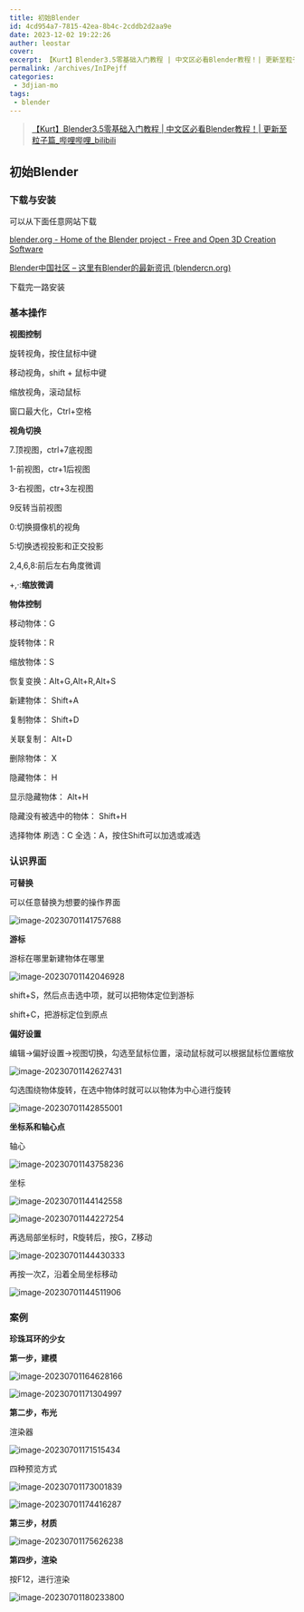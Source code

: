 ```yaml
---
title: 初始Blender
id: 4cd954a7-7815-42ea-8b4c-2cddb2d2aa9e
date: 2023-12-02 19:22:26
auther: leostar
cover: 
excerpt: 【Kurt】Blender3.5零基础入门教程 | 中文区必看Blender教程！| 更新至粒子篇_哔哩哔哩_bilibili 初始Blender 下载与安装 可以从下面任意网站下载 blender.org - Home of the Blender project - Free and Open 
permalink: /archives/InIPejff
categories:
 - 3djian-mo
tags: 
 - blender
---
```


>[【Kurt】Blender3.5零基础入门教程 | 中文区必看Blender教程！| 更新至粒子篇_哔哩哔哩_bilibili](https://www.bilibili.com/video/BV14u41147YH/?spm_id_from=333.337.search-card.all.click)

## 初始Blender

### 下载与安装

可以从下面任意网站下载

[blender.org - Home of the Blender project - Free and Open 3D Creation Software](https://www.blender.org/)

[Blender中国社区 – 这里有Blender的最新资讯 (blendercn.org)](https://www.blendercn.org/)

下载完一路安装

### 基本操作

**视图控制**

旋转视角，按住鼠标中键

移动视角，shift + 鼠标中键

缩放视角，滚动鼠标

窗口最大化，Ctrl+空格

**视角切换**

7.顶视图，ctrl+7底视图

1-前视图，ctr+1后视图

3-右视图，ctr+3左视图

9反转当前视图

0:切换摄像机的视角

5:切换透视投影和正交投影

2,4,6,8:前后左右角度微调

+,·:**缩放微调**

**物体控制**

移动物体：G

旋转物体：R

缩放物体：S

恢复变换：AIt+G,AIt+R,AIt+S

新建物体： Shift+A	

复制物体： Shift+D	

关联复制： Alt+D	

删除物体： X	

隐藏物体： H	

显示隐藏物体： Alt+H	

隐藏没有被选中的物体： Shift+H	

选择物体	刷选：C	全选：A，按住Shift可以加选或减选

### 认识界面

**可替换**

可以任意替换为想要的操作界面

![image-20230701141757688](https://img.leostar.top/study/image-20230701141757688.png)

**游标**

游标在哪里新建物体在哪里

![image-20230701142046928](https://img.leostar.top/study/image-20230701142046928.png)

shift+S，然后点击选中项，就可以把物体定位到游标

shift+C，把游标定位到原点

**偏好设置**

编辑->偏好设置->视图切换，勾选至鼠标位置，滚动鼠标就可以根据鼠标位置缩放

![image-20230701142627431](https://img.leostar.top/study/image-20230701142627431.png)

勾选围绕物体旋转，在选中物体时就可以以物体为中心进行旋转

![image-20230701142855001](https://img.leostar.top/study/image-20230701142855001.png)

**坐标系和轴心点**

轴心

![image-20230701143758236](https://img.leostar.top/study/image-20230701143758236.png)

坐标

![image-20230701144142558](https://img.leostar.top/study/image-20230701144142558.png)

![image-20230701144227254](https://img.leostar.top/study/image-20230701144227254.png)

再选局部坐标时，R旋转后，按G，Z移动

![image-20230701144430333](https://img.leostar.top/study/image-20230701144430333.png)

再按一次Z，沿着全局坐标移动

![image-20230701144511906](https://img.leostar.top/study/image-20230701144511906.png)

### 案例

**珍珠耳环的少女**

**第一步，建模**

![image-20230701164628166](https://img.leostar.top/study/image-20230701164628166.png)

![image-20230701171304997](https://img.leostar.top/study/image-20230701171304997.png)

**第二步，布光**

渲染器

![image-20230701171515434](https://img.leostar.top/study/image-20230701171515434.png)

四种预览方式

![image-20230701173001839](https://img.leostar.top/study/image-20230701173001839.png)

![image-20230701174416287](https://img.leostar.top/study/image-20230701174416287.png)

**第三步，材质**

![image-20230701175626238](https://img.leostar.top/study/image-20230701175626238.png)

**第四步，渲染**

按F12，进行渲染

![image-20230701180233800](https://img.leostar.top/study/image-20230701180233800.png)